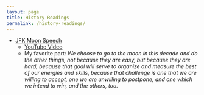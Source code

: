 ```yaml
---
layout: page
title: History Readings
permalink: /history-readings/
---
```


* [JFK Moon Speech](http://er.jsc.nasa.gov/seh/ricetalk.htm)
   * [YouTube Video](https://www.youtube.com/watch?v=TuW4oGKzVKc)
   * My favorite part: *We choose to go to the moon in this decade and do the other things, not because they are easy, but because they are hard, because that goal will serve to organize and measure the best of our energies and skills, because that challenge is one that we are willing to accept, one we are unwilling to postpone, and one which we intend to win, and the others, too.*